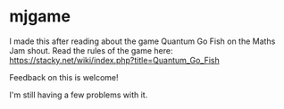 # mjgame

I made this after reading about the game Quantum Go Fish on the Maths Jam shout. 
Read the rules of the game here: https://stacky.net/wiki/index.php?title=Quantum_Go_Fish

Feedback on this is welcome! 

I'm still having a few problems with it.
